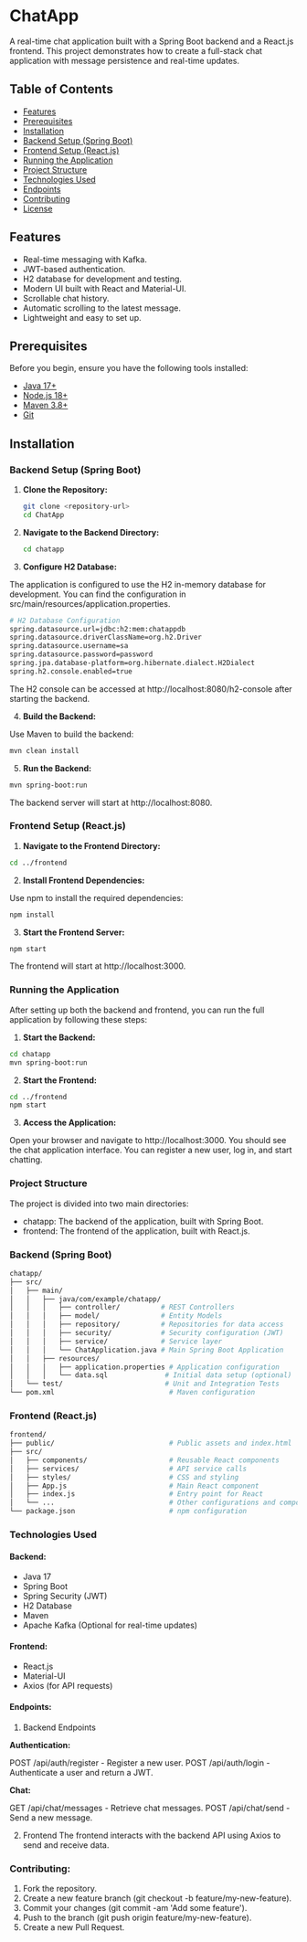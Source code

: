 # ChatApp

A real-time chat application built with a Spring Boot backend and a React.js frontend. This project demonstrates how to create a full-stack chat application with message persistence and real-time updates.

## Table of Contents

- [Features](#features)
- [Prerequisites](#prerequisites)
- [Installation](#installation)
- [Backend Setup (Spring Boot)](#backend-setup-spring-boot)
- [Frontend Setup (React.js)](#frontend-setup-reactjs)
- [Running the Application](#running-the-application)
- [Project Structure](#project-structure)
- [Technologies Used](#technologies-used)
- [Endpoints](#endpoints)
- [Contributing](#contributing)
- [License](#license)

## Features

- Real-time messaging with Kafka.
- JWT-based authentication.
- H2 database for development and testing.
- Modern UI built with React and Material-UI.
- Scrollable chat history.
- Automatic scrolling to the latest message.
- Lightweight and easy to set up.

## Prerequisites

Before you begin, ensure you have the following tools installed:

- [Java 17+](https://www.oracle.com/java/technologies/javase-jdk17-downloads.html)
- [Node.js 18+](https://nodejs.org/)
- [Maven 3.8+](https://maven.apache.org/install.html)
- [Git](https://git-scm.com/)

## Installation

### Backend Setup (Spring Boot)

1. **Clone the Repository:**

   ```bash
   git clone <repository-url>
   cd ChatApp
   ```
2. **Navigate to the Backend Directory:**

   ```bash
   cd chatapp
   ```

3. **Configure H2 Database:**

The application is configured to use the H2 in-memory database for development. You can find the configuration in src/main/resources/application.properties.

```bash
# H2 Database Configuration
spring.datasource.url=jdbc:h2:mem:chatappdb
spring.datasource.driverClassName=org.h2.Driver
spring.datasource.username=sa
spring.datasource.password=password
spring.jpa.database-platform=org.hibernate.dialect.H2Dialect
spring.h2.console.enabled=true
```

The H2 console can be accessed at http://localhost:8080/h2-console after starting the backend.

4. **Build the Backend:**

Use Maven to build the backend:

```bash
mvn clean install
```

5. **Run the Backend:**

```bash
mvn spring-boot:run
```

The backend server will start at http://localhost:8080.

### Frontend Setup (React.js)

1. **Navigate to the Frontend Directory:**

```bash
cd ../frontend
```

2. **Install Frontend Dependencies:**

Use npm to install the required dependencies:

```bash
npm install
```

3. **Start the Frontend Server:**

```bash
npm start
```

The frontend will start at http://localhost:3000.

### Running the Application

After setting up both the backend and frontend, you can run the full application by following these steps:

1. **Start the Backend:**

```bash
cd chatapp
mvn spring-boot:run
```

2. **Start the Frontend:**

```bash
cd ../frontend
npm start
```

3. **Access the Application:**

Open your browser and navigate to http://localhost:3000. You should see the chat application interface. You can register a new user, log in, and start chatting.

### **Project Structure**
The project is divided into two main directories:

- chatapp: The backend of the application, built with Spring Boot.
- frontend: The frontend of the application, built with React.js.

### **Backend (Spring Boot)**

```bash
chatapp/
├── src/
│   ├── main/
│   │   ├── java/com/example/chatapp/
│   │   │   ├── controller/          # REST Controllers
│   │   │   ├── model/               # Entity Models
│   │   │   ├── repository/          # Repositories for data access
│   │   │   ├── security/            # Security configuration (JWT)
│   │   │   ├── service/             # Service layer
│   │   │   └── ChatApplication.java # Main Spring Boot Application
│   │   ├── resources/
│   │   │   ├── application.properties # Application configuration
│   │   │   └── data.sql              # Initial data setup (optional)
│   └── test/                         # Unit and Integration Tests
└── pom.xml                            # Maven configuration
```

### **Frontend (React.js)**

```bash
frontend/
├── public/                            # Public assets and index.html
├── src/
│   ├── components/                    # Reusable React components
│   ├── services/                      # API service calls
│   ├── styles/                        # CSS and styling
│   ├── App.js                         # Main React component
│   ├── index.js                       # Entry point for React
│   └── ...                            # Other configurations and components
└── package.json                       # npm configuration
```

### **Technologies Used**

#### Backend:

- Java 17
- Spring Boot
- Spring Security (JWT)
- H2 Database
- Maven
- Apache Kafka (Optional for real-time updates)

#### Frontend:

- React.js
- Material-UI
- Axios (for API requests)


#### Endpoints:

1. Backend Endpoints

**Authentication:**

POST /api/auth/register - Register a new user.
POST /api/auth/login - Authenticate a user and return a JWT.

**Chat:**

GET /api/chat/messages - Retrieve chat messages.
POST /api/chat/send - Send a new message.

2. Frontend
The frontend interacts with the backend API using Axios to send and receive data.

### Contributing:
1. Fork the repository.
2. Create a new feature branch (git checkout -b feature/my-new-feature).
3. Commit your changes (git commit -am 'Add some feature').
4. Push to the branch (git push origin feature/my-new-feature).
5. Create a new Pull Request.
